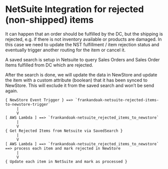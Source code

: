 # NetSuite Integration for rejected (non-shipped) items

It can happen that an order should be fulfilled by the DC, but the shipping is rejected, e.g.
if there is not inventory available or products are damaged. In this case we need to update the
NST fulfillment / item rejection status and eventually trigger another routing for the item or cancel it.

A saved search is setup in Netsuite to query Sales Orders and Sales Order Items fulfilled from DC which are rejected.

After the search is done, we will update the data in NewStore and update the item with a custom attribute (boolean) that it has been synced to NewStore. This will exclude it from the saved search and won’t be send again.

```
{ NewStore Event Trigger } ==> `frankandoak-netsuite-rejected-items-to-newstore-trigger`
     |
     V
[ AWS Lambda ] ==> `frankandoak-netsuite_rejected_items_to_newstore`
     |
     V
{ Get Rejected Items from Netsuite via SavedSearch }
     |
     V
[ AWS Lambda ] ==> `frankandoak-netsuite_rejected_items_to_newstore` ==> process each item and mark rejected in NewStore
     |
     V
{ Update each item in NetSuite and mark as processed }
```




